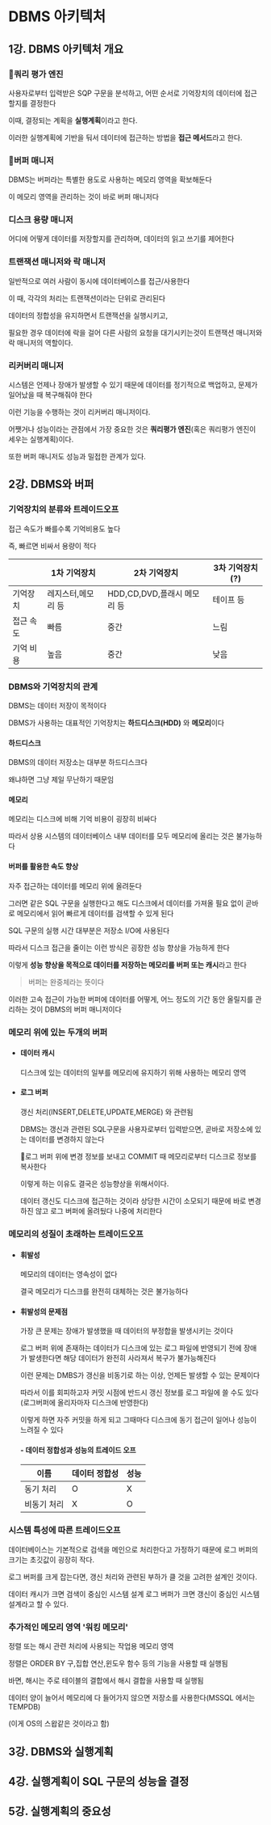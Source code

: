 # DBMS 아키텍처

## 1강. DBMS 아키텍처 개요

### 📌쿼리 평가 엔진

사용자로부터 입력받은 SQP 구문을 분석하고, 어떤 순서로 기억장치의 데이터에 접근할지를 결정한다

이때, 결정되는 계획을 **실행계획**이라고 한다.

이러한 실행계획에 기반을 둬서 데이터에 접근하는 방법을 **접근 메서드**라고 한다.

### 📌버퍼 매니저

DBMS는 버퍼라는 특별한 용도로 사용하는 메모리 영역을 확보해둔다

이 메모리 영역을 관리하는 것이 바로 버퍼 매니저다

### 디스크 용량 매니저

어디에 어떻게 데이터를 저장할지를 관리하며, 데이터의 읽고 쓰기를 제어한다

### 트랜잭션 매니저와 락 매니저

일반적으로 여러 사람이 동시에 데이터베이스를 접근/사용한다

이 때, 각각의 처리는 트랜잭션이라는 단위로 관리된다

데이터의 정합성을 유지하면서 트랜잭션을 실행시키고, 

필요한 경우 데이터에 락을 걸어 다른 사람의 요청을 대기시키는것이 트랜잭션 매니저와 락 매니저의 역할이다.

### 리커버리 매니저

시스템은 언제나 장애가 발생할 수 있기 때문에 데이터를 정기적으로 백업하고, 문제가 일어났을 때 복구해줘야 한다

이런 기능을 수행하는 것이 리커버리 매니저이다.



어쨋거나 성능이라는 관점에서 가장 중요한 것은 **쿼리평가 엔진**(혹은 쿼리평가 엔진이 세우는 실행계획)이다.

또한 버퍼 매니저도 성능과 밀접한 관계가 있다.

## 2강. DBMS와 버퍼

### 기억장치의 분류와 트레이드오프

접근 속도가 빠를수록 기억비용도 높다

즉, 빠르면 비싸서 용량이 적다

|           | 1차 기억장치       | 2차 기억장치                | 3차 기억장치(?) |
| --------- | ------------------ | --------------------------- | --------------- |
| 기억장치  | 레지스터,메모리 등 | HDD,CD,DVD,플래시 메모리 등 | 테이프 등       |
| 접근 속도 | 빠름               | 중간                        | 느림            |
| 기억 비용 | 높음               | 중간                        | 낮음            |

### DBMS와 기억장치의 관계

DBMS는 데이터 저장이 목적이다

DBMS가 사용하는 대표적인 기억장치는 **하드디스크(HDD)** 와 **메모리**이다

#### 하드디스크

DBMS의 데이터 저장소는 대부분 하드디스크다

왜냐하면 그냥 제일 무난하기 때문임

#### 메모리

메모리는 디스크에 비해 기억 비용이 굉장히 비싸다

따라서 상용 시스템의 데이터베이스 내부 데이터를 모두 메모리에 올리는 것은 불가능하다

#### 버퍼를 활용한 속도 향상

자주 접근하는 데이터를 메모리 위에 올려둔다

그러면 같은 SQL 구문을 실행한다고 해도 디스크에서 데이터를 가져올 필요 없이 곧바로 메모리에서 읽어 빠르게 데이터를 검색할 수 있게 된다

SQL 구문의 실행 시간 대부분은 저장소 I/O에 사용된다

따라서 디스크 접근을 줄이는 이런 방식은 굉장한 성능 향상을 가능하게 한다

이렇게 **성능 향상을 목적으로 데이터를 저장하는 메모리를 버퍼 또는 캐시**라고 한다

> 버퍼는 완중체라는 뜻이다

이러한 고속 접근이 가능한 버퍼에 데이터를 어떻게, 어느 정도의 기간 동안 올릴지를 관리하는 것이 DBMS의 버퍼 매니저이다

### 메모리 위에 있는 두개의 버퍼

* #### 데이터 캐시

  디스크에 있는 데이터의 일부를 메모리에 유지하기 위해 사용하는 메모리 영역

* #### 로그 버퍼

  갱신 처리(INSERT,DELETE,UPDATE,MERGE) 와 관련됨

  DBMS는 갱신과 관련된 SQL구문을 사용자로부터 입력받으면, 곧바로 저장소에 있는 데이터를 변경하지 않는다

  📌로그 버퍼 위에 변경 정보를 보내고 COMMIT 때 메모리로부터 디스크로 정보를 복사한다

  이렇게 하는 이유도 결국은 성능향상을 위해서이다.

  데이터 갱신도 디스크에 접근하는 것이라 상당한 시간이 소모되기 때문에 바로 변경하진 않고 로그 버퍼에 올려뒀다 나중에 처리한다

### 메모리의 성질이 초래하는 트레이드오프

* #### 휘발성

  메모리의 데이터는 영속성이 없다

  결국 메모리가 디스크를 완전히 대체하는 것은 불가능하다

* #### 휘발성의 문제점

  가장 큰 문제는 장애가 발생했을 때 데이터의 부정합을 발생시키는 것이다

  로그 버퍼 위에 존재하는 데이터가 디스크에 있는 로그 파일에 반영되기 전에 장애가 발생한다면 해당 데이터가 완전히 사라져서 복구가 불가능해진다

  이런 문제는 DMBS가 갱신을 비동기로 하는 이상, 언제든 발생할 수 있는 문제이다

  따라서 이를 회피하고자 커밋 시점에 반드시 갱신 정보를 로그 파일에 쓸 수도 있다(로그버퍼에 올리자마자 디스크에 반영한다)

  이렇게 하면 자주 커밋을 하게 되고 그때마다 디스크에 동기 접근이 일어나 성능이 느려질 수 있다

  #### - 데이터 정합성과 성능의 트레이드 오프

  | 이름        | 데이터 정합성 | 성능 |
  | ----------- | ------------- | ---- |
  | 동기 처리   | O             | X    |
  | 비동기 처리 | X             | O    |

### 시스템 특성에 따른 트레이드오프

데이터베이스는 기본적으로 검색을 메인으로 처리한다고 가정하기 때문에 로그 버퍼의 크기는 초깃값이 굉장히 작다.

로그 버퍼를 크게 잡는다면, 갱신 처리와 관련된 부하가 클 것을 고려한 설계인 것이다.

데이터 캐시가 크면 검색이 중심인 시스템 설계 로그 버퍼가 크면 갱신이 중심인 시스템 설계라고 할 수 있다.

### 추가적인 메모리 영역 '워킹 메모리'

정렬 또는 해시 관련 처리에 사용되는 작업용 메모리 영역

정렬은 ORDER BY 구,집합 연산,윈도우 함수 등의 기능을 사용할 때 실행됨

바면, 해시는 주로 테이블의 결합에서 해시 결합을 사용할 때 실행됨

데이터 양이 늘어서 메모리에 다 들어가지 않으면 저장소를 사용한다(MSSQL 에서는 TEMPDB)

(이게 OS의 스왑같은 것이라고 함)

## 3강. DBMS와 실행계획

## 4강. 실행계획이 SQL 구문의 성능을 결정

## 5강. 실행계획의 중요성
